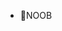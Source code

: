 <!--- 👋 Hi, I’m @Xdshadow01 --->



- 💫NOOB

<!---
Xdshadow01/Xdshadow01 is a ✨ special ✨ repository because its `README.md` (this file) appears on your GitHub profile.
You can click the Preview link to take a look at your changes.
--->
